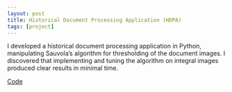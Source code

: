 ```yaml
---
layout: post
title: Historical Document Processing Application (HDPA)
tags: [project]
---
```


I developed a historical document processing application in Python, manipulating Sauvola’s algorithm for thresholding of the document images. I discovered that implementing and tuning the algorithm on integral images produced clear results in minimal time.

<a href="https://github.com/faizanzafar40/HDPA">Code</a>